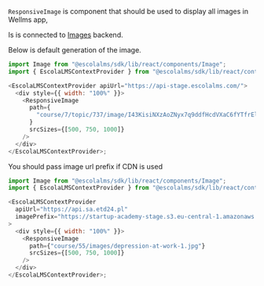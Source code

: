 `ResponsiveImage` is component that should be used to display all images in Wellms app,

Is is connected to [Images](https://github.com/EscolaLMS/Images) backend.

Below is default generation of the image.

```js
import Image from "@escolalms/sdk/lib/react/components/Image";
import { EscolaLMSContextProvider } from "@escolalms/sdk/lib/react/context";

<EscolaLMSContextProvider apiUrl="https://api-stage.escolalms.com/">
  <div style={{ width: "100%" }}>
    <ResponsiveImage
      path={
        "course/7/topic/737/image/I43KisiNXzAoZNyx7q9ddfHcdVXaC6fYTfrElUW9.jpg"
      }
      srcSizes={[500, 750, 1000]}
    />
  </div>
</EscolaLMSContextProvider>;
```

You should pass image url prefix if CDN is used

```js
import Image from "@escolalms/sdk/lib/react/components/Image";
import { EscolaLMSContextProvider } from "@escolalms/sdk/lib/react/context";

<EscolaLMSContextProvider
  apiUrl="https://api.sa.etd24.pl"
  imagePrefix="https://startup-academy-stage.s3.eu-central-1.amazonaws.com"
>
  <div style={{ width: "100%" }}>
    <ResponsiveImage
      path={"course/55/images/depression-at-work-1.jpg"}
      srcSizes={[500, 750, 1000]}
    />
  </div>
</EscolaLMSContextProvider>;
```
